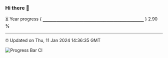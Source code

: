 ### Hi there 👋

⏳ Year progress { ▁▁▁▁▁▁▁▁▁▁▁▁▁▁▁▁▁▁▁▁▁▁▁▁▁▁▁▁▁▁ } 2.90 %

---

⏰ Updated on Thu, 11 Jan 2024 14:36:35 GMT

![Progress Bar CI](https://github.com/IshwaranRudhara/GIT-ACTION/workflows/Progress%20Bar%20CI/badge.svg)
